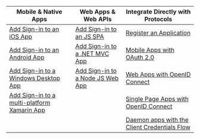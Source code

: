 | Mobile & Native Apps | Web Apps & Web APIs | Integrate Directly with Protocols |
| --- | --- | --- |
| [Add Sign-in to an iOS App](https://github.com/Azure-Samples/active-directory-msal-ios-swift) | [Add Sign-in to an JS SPA](https://github.com/Azure-Samples/active-directory-javascript-singlepageapp-dotnet-webapi-v2) |[Register an Application](../articles/active-directory/develop/active-directory-v2-app-registration.md) |
| [Add Sign-in to an Android App](../articles/active-directory/develop/guidedsetups/active-directory-mobileanddesktopapp-android-intro.md) | [Add Sign-in to a .NET MVC App](../articles/active-directory/develop/guidedsetups/active-directory-serversidewebapp-aspnetwebappowin-intro.md) |[Mobile Apps with OAuth 2.0](../articles/active-directory/develop/active-directory-v2-protocols-oauth-code.md) |
| [Add Sign-in to a Windows Desktop App](../articles/active-directory/develop/guidedsetups/active-directory-mobileanddesktopapp-windowsdesktop-intro.md) |[Add Sign-in to a Node JS Web App](../articles/active-directory/develop/active-directory-v2-devquickstarts-node-web.md) |[Web Apps with OpenID Connect](../articles/active-directory/develop/active-directory-v2-protocols-oidc.md) |
|  [Add Sign-in to a multi-platform Xamarin App](https://github.com/Azure-Samples/active-directory-xamarin-native-v2)|  |[Single Page Apps with OpenID Connect](../articles/active-directory/develop/active-directory-v2-protocols-implicit.md) |
|  |  | [Daemon apps with the Client Credentials Flow](../articles/active-directory/develop/active-directory-v2-protocols-oauth-client-creds.md) |
